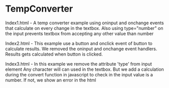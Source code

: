 # TempConverter

Index1.html - A temp converter example using oninput and onchange events that
calculate on every change in the textbox.
Also using type="number" on the input prevents textbox from
accepting any other value than number

Index2.html - This example use a button and onclick event of button
to calculate results.
We removed the oninput and onchange event handlers. 
Results gets calculated when button is clicked.

Index3.html - In this example we remove the attribute 'type' from input element
Any character will can used in the textbox.
But we add a calculation during the convert function in javascript
to check in the input value is a number.
If not, we show an error in the html
